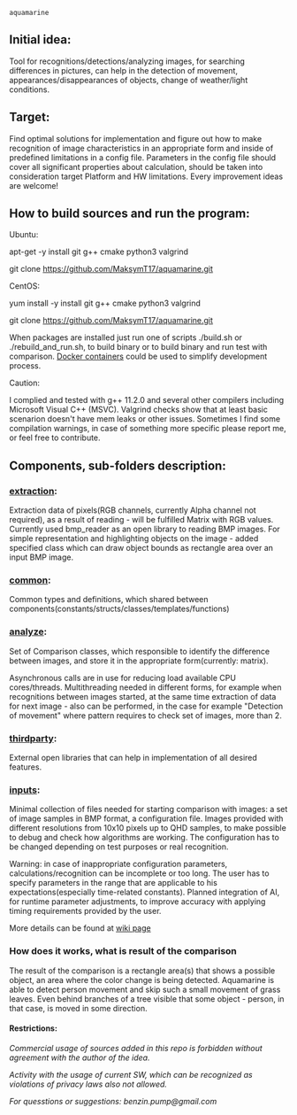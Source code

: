 ` aquamarine `

## Initial idea:
Tool for recognitions/detections/analyzing images, for searching differences in pictures, can help in the detection of movement, appearances/disappearances of objects, change of weather/light conditions.

## Target: 
Find optimal solutions for implementation and figure out how to make recognition of image characteristics in an appropriate form and inside of predefined limitations in a config file. Parameters in the config file should cover all significant properties about calculation, should be taken into consideration target Platform and HW limitations. Every improvement ideas are welcome!

## How to build sources and run the program:

Ubuntu:

apt-get -y install git g++ cmake python3 valgrind

git clone https://github.com/MaksymT17/aquamarine.git

CentOS:

yum install -y install git g++ cmake python3 valgrind

git clone https://github.com/MaksymT17/aquamarine.git

When packages are installed just run one of scripts ./build.sh or ./rebuild_and_run.sh, to build binary or to build binary and run test with comparison.
[Docker containers](https://github.com/MaksymT17/aquamarine_docker) could be used to simplify development process.

Caution:

I complied and tested with g++ 11.2.0 and several other compilers including Microsoft Visual C++ (MSVC). Valgrind checks show that at least basic scenarion doesn't have mem leaks or other issues. Sometimes I find some compilation warnings, in case of something more specific please report me, or feel free to contribute.

## Components, sub-folders description:

### [extraction](https://github.com/MaksymT17/aquamarine/tree/master/extraction):
Extraction data of pixels(RGB channels, currently Alpha channel not required), as a result of reading - will be fulfilled Matrix with RGB values. Currently used bmp_reader as an open library to reading BMP images. For simple representation and highlighting objects on the image - added specified class which can draw object bounds as rectangle area over an input BMP image.

### [common](https://github.com/MaksymT17/aquamarine/tree/master/common):
Common types and definitions, which shared between components(constants/structs/classes/templates/functions)

### [analyze](https://github.com/MaksymT17/aquamarine/tree/master/analyze):
Set of Comparison classes, which responsible to identify the difference between images, and store it in the appropriate form(currently: matrix).

Asynchronous calls are in use for reducing load available CPU cores/threads. Multithreading needed in different forms, for example when recognitions between images started, at the same time extraction of data for next image - also can be performed, in the case for example "Detection of movement" where pattern requires to check set of images, more than 2.

### [thirdparty](https://github.com/MaksymT17/aquamarine/tree/master/thirdparty):
External open libraries that can help in implementation of all desired features.

### [inputs](https://github.com/MaksymT17/aquamarine/tree/master/inputs):
Minimal collection of files needed for starting comparison with images: a set of image samples in BMP format, a configuration file. Images provided with different resolutions from 10x10 pixels up to QHD samples, to make possible to debug and check how algorithms are working. The configuration has to be changed depending on test purposes or real recognition. 

Warning: in case of inappropriate configuration parameters, calculations/recognition can be incomplete or too long. The user has to specify parameters in the range that are applicable to his expectations(especially time-related constants). Planned integration of AI, for runtime parameter adjustments, to improve accuracy with applying timing requirements provided by the user.


More details can be found at [wiki page](https://github.com/MaksymT17/aquamarine/wiki)


### How does it works, what is result of the comparison
The result of the comparison is a rectangle area(s) that shows a possible object, an area where the color change is being detected. Aquamarine is able to detect person movement and skip such a small movement of grass leaves. Even behind branches of a tree visible that some object - person, in that case, is moved in some direction.

#### Restrictions:
_Commercial usage of sources added in this repo is forbidden without agreement with the author of the idea._

_Activity with the usage of current SW, which can be recognized as violations of privacy laws also not allowed._

_For quesstions or suggestions: benzin.pump@gmail.com_
